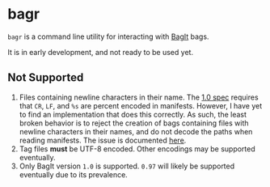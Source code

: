 # bagr

`bagr` is a command line utility for interacting with
[BagIt](https://datatracker.ietf.org/doc/html/rfc8493) bags.

It is in early development, and not ready to be used yet.

## Not Supported

1. Files containing newline characters in their name. The [1.0
   spec](https://datatracker.ietf.org/doc/html/rfc8493#section-2.1.3)
   requires that `CR`, `LF`, and `%s` are percent encoded in
   manifests. However, I have yet to find an implementation that does
   this correctly. As such, the least broken behavior is to reject the
   creation of bags containing files with newline characters in their
   names, and do not decode the paths when reading manifests. The
   issue is documented
   [here](https://github.com/LibraryOfCongress/bagit-spec/issues/46).
2. Tag files **must** be UTF-8 encoded. Other encodings may be
   supported eventually.
3. Only BagIt version `1.0` is supported. `0.97` will likely be
   supported eventually due to its prevalence.
